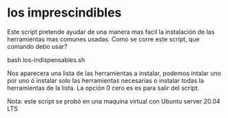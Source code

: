 # los imprescindibles
Este script pretende ayudar de una manera mas facil la instalación de las herramientas mas comunes usadas.
Como se corre este script, que comando debo usar?

bash los-indispensables.sh

Nos aparecera una lista de las herramientas a instalar, podemos intalar uno por uno ó instalar solo las herramientas necesarias o instalar todas la herramientas de la lista.
La opción 0 cero es es para salir del script.

Nota: este script se probó en una maquina virtual con Ubuntu server 20.04 LTS
